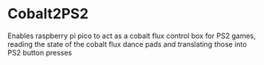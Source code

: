 # Cobalt2PS2
Enables raspberry pi pico to act as a cobalt flux control box for PS2 games, reading the state of the cobalt flux dance pads and translating those into PS2 button presses
